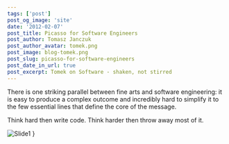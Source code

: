 ```yaml
---
tags: ['post']
post_og_image: 'site'
date: '2012-02-07'  
post_title: Picasso for Software Engineers
post_author: Tomasz Janczuk
post_author_avatar: tomek.png
post_image: blog-tomek.png
post_slug: picasso-for-software-engineers
post_date_in_url: true
post_excerpt: Tomek on Software - shaken, not stirred
---
```





There is one striking parallel between fine arts and software engineering: it is easy to produce a complex outcome and incredibly hard to simplify it to the few essential lines that define the core of the message.   

Think hard then write code. Think harder then throw away most of it.   

 ![Slide1](http://lh5.ggpht.com/-5pCLZlfqbZY/TzDmK5bNd3I/AAAAAAAAB7Q/_DO0okyYsdw/Slide1_thumb%25255B3%25255D.png?imgmax=800)  }